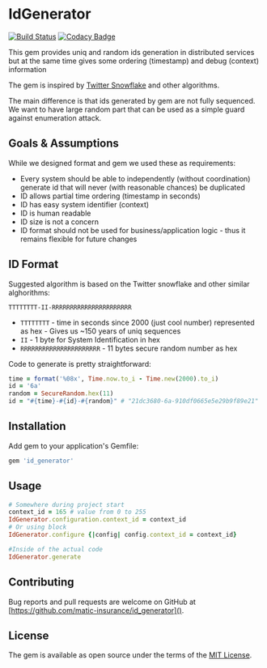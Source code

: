 # IdGenerator

[![Build Status](https://travis-ci.org/matic-insurance/id_generator.svg?branch=master)](https://travis-ci.org/matic-insurance/id_generator)
[![Codacy Badge](https://api.codacy.com/project/badge/Grade/ff827f62fb034d3b8ff71d69a9f0e233)](https://www.codacy.com/app/Matic/id_generator?utm_source=github.com&amp;utm_medium=referral&amp;utm_content=matic-insurance/id_generator&amp;utm_campaign=Badge_Grade)

This gem provides uniq and random ids generation in distributed services 
but at the same time gives some ordering (timestamp) and debug (context) information

The gem is inspired by [Twitter Snowflake](https://github.com/twitter-archive/snowflake/tree/snowflake-2010) and other algorithms.

The main difference is that ids generated by gem are not fully sequenced. 
We want to have large random part that can be used as a simple guard against enumeration attack.

## Goals & Assumptions

While we designed format and gem we used these as requirements:

-   Every system should be able to independently (without coordination) generate id that will never (with reasonable chances) be duplicated
-   ID allows partial time ordering (timestamp in seconds)
-   ID has easy system identifier (context)
-   ID is human readable 
-   ID size is not a concern
-   ID format should not be used for business/application logic - thus it remains flexible for future changes

## ID Format

Suggested algorithm is based on the Twitter snowflake and other similar alghorithms:

`TTTTTTTT-II-RRRRRRRRRRRRRRRRRRRRRR`

-   `TTTTTTTT` - time in seconds since 2000 (just cool number) represented as hex - Gives us ~150 years of uniq sequences
-   `II` - 1 byte for System Identification in hex
-   `RRRRRRRRRRRRRRRRRRRRRR` - 11 bytes secure random number as hex

Code to generate is pretty straightforward: 

```ruby
time = format('%08x', Time.now.to_i - Time.new(2000).to_i)
id = '6a'
random = SecureRandom.hex(11)
id = "#{time}-#{id}-#{random}" # "21dc3680-6a-910df0665e5e29b9f89e21"
```

## Installation

Add gem to your application's Gemfile:

```ruby
gem 'id_generator'
```

## Usage

```ruby
# Somewhere during project start
context_id = 165 # value from 0 to 255
IdGenerator.configuration.context_id = context_id
# Or using block
IdGenerator.configure {|config| config.context_id = context_id} 

#Inside of the actual code
IdGenerator.generate
```

## Contributing

Bug reports and pull requests are welcome on GitHub at [https://github.com/matic-insurance/id_generator]().

## License

The gem is available as open source under the terms of the [MIT License](https://opensource.org/licenses/MIT).
